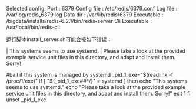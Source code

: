 

Selected config:
Port           : 6379
Config file    : /etc/redis/6379.conf
Log file       : /var/log/redis_6379.log
Data dir       : /var/lib/redis/6379
Executable     : /bigdata/installs/redis-6.2.1/bin/redis-server
Cli Executable : /usr/local/bin/redis-cli




运行脚本install_server.sh可能会报如下错误：

| This systems seems to use systemd.
| Please take a look at the provided example service unit files in this directory, and adapt and install them. Sorry!


#bail if this system is managed by systemd
_pid_1_exe="$(readlink -f /proc/1/exe)"
if [ "${_pid_1_exe##*/}" = systemd ]
then
        echo "This systems seems to use systemd."
        echo "Please take a look at the provided example service unit files in this directory, and adapt and install them. Sorry!"
        exit 1
fi
unset _pid_1_exe


